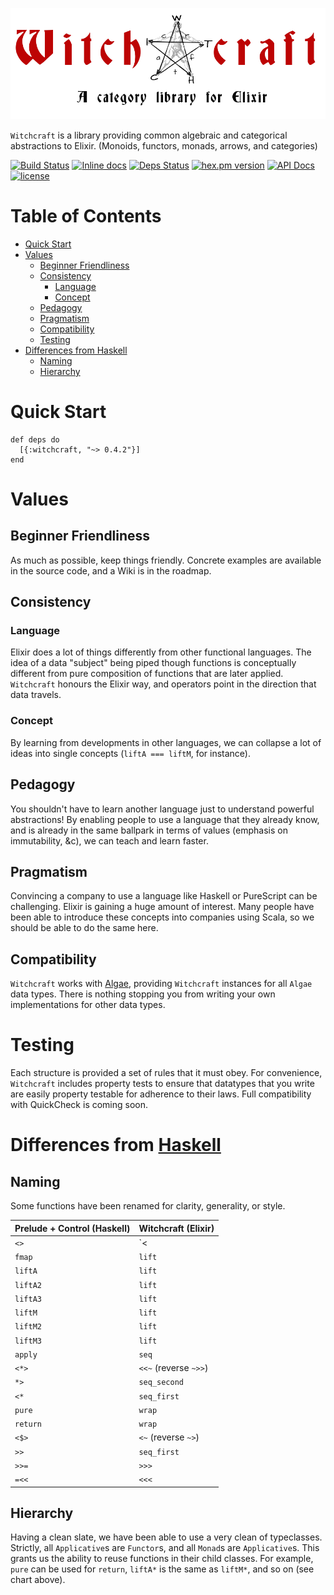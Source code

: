 ![](./brand/logo.png)

`Witchcraft` is a library providing common algebraic and categorical abstractions to Elixir.
(Monoids, functors, monads, arrows, and categories)

[![Build Status](https://travis-ci.org/expede/witchcraft.svg?branch=master)](https://travis-ci.org/expede/witchcraft) [![Inline docs](http://inch-ci.org/github/expede/witchcraft.svg?branch=master)](http://inch-ci.org/github/expede/witchcraft) [![Deps Status](https://beta.hexfaktor.org/badge/all/github/expede/witchcraft.svg)](https://beta.hexfaktor.org/github/expede/witchcraft) [![hex.pm version](https://img.shields.io/hexpm/v/witchcraft.svg?style=flat)](https://hex.pm/packages/witchcraft) [![API Docs](https://img.shields.io/badge/api-docs-yellow.svg?style=flat)](http://hexdocs.pm/witchcraft/) [![license](https://img.shields.io/github/license/mashape/apistatus.svg?maxAge=2592000)](https://github.com/expede/witchcraft/blob/master/LICENSE)

# Table of Contents
- [Quick Start](#quick-start)
- [Values](#values)
  - [Beginner Friendliness](#beginner-friendliness)
  - [Consistency](#consistency)
    - [Language](#language)
    - [Concept](#concept)
  - [Pedagogy](#pedagogy)
  - [Pragmatism](#pragmatism)
  - [Compatibility](#compatibility)
  - [Testing](#testing)
- [Differences from Haskell](#differences-from-haskell)
  - [Naming](#naming)
  - [Hierarchy](#hierarchy)

# Quick Start

```
def deps do
  [{:witchcraft, "~> 0.4.2"}]
end
```

# Values
## Beginner Friendliness
As much as possible, keep things friendly. Concrete examples are available in the
source code, and a Wiki is in the roadmap.

## Consistency
### Language
Elixir does a lot of things differently from other functional languages. The idea
of a data "subject" being piped though functions is conceptually different from
pure composition of functions that are later applied. `Witchcraft` honours the Elixir
way, and operators point in the direction that data travels.

### Concept
By learning from developments in other languages, we can collapse a lot of ideas into
single concepts (`liftA === liftM`, for instance).

## Pedagogy
You shouldn't have to learn another language just to understand powerful abstractions!
By enabling people to use a language that they already know, and is already in the
same ballpark in terms of values (emphasis on immutability, &c), we can teach and
learn faster.

## Pragmatism
Convincing a company to use a language like Haskell or PureScript can be challenging.
Elixir is gaining a huge amount of interest. Many people have been able to introduce
these concepts into companies using Scala, so we should be able to do the same here.

## Compatibility
`Witchcraft` works with [Algae](https://hex.pm/packages/algae), providing `Witchcraft`
instances for all `Algae` data types. There is nothing stopping you from writing your
own implementations for other data types.

# Testing
Each structure is provided a set of rules that it must obey. For convenience, `Witchcraft`
includes property tests to ensure that datatypes that you write are easily property testable
for adherence to their laws. Full compatibility with QuickCheck is coming soon.

# Differences from [Haskell](https://www.haskell.org)
## Naming
Some functions have been renamed for clarity, generality, or style.

| Prelude + Control (Haskell) | Witchcraft (Elixir)   |
|-----------------------------|-----------------------|
| `<>`                        | `<|>`                 |
| `fmap`                      | `lift`                |
| `liftA`                     | `lift`                |
| `liftA2`                    | `lift`                |
| `liftA3`                    | `lift`                |
| `liftM`                     | `lift`                |
| `liftM2`                    | `lift`                |
| `liftM3`                    | `lift`                |
| `apply`                     | `seq`                 |
| `<*>`                       | `<<~` (reverse `~>>`) |
| `*>`                        | `seq_second`          |
| `<*`                        | `seq_first`           |
| `pure`                      | `wrap`                |
| `return`                    | `wrap`                |
| `<$>`                       | `<~` (reverse `~>`)   |
| `>>`                        | `seq_first`           |
| `>>=`                       | `>>>`                 |
| `=<<`                       | `<<<`                 |

## Hierarchy
Having a clean slate, we have been able to use a very clean of typeclasses. Strictly,
all `Applicative`s are `Functor`s, and all `Monad`s are `Applicative`s. This grants
us the ability to reuse functions in their child classes. For example, `pure` can
be used for `return`, `liftA*` is the same as `liftM*`, and so on (see chart above).
